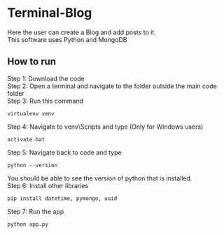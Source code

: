 # Terminal-Blog
Here the user can create a Blog and add posts to it.  
This software uses Python and MongoDB
## How to run
Step 1: Download the code  
Step 2: Open a terminal and navigate to the folder outside the main code folder  
Step 3: Run this command
```
virtualenv venv
```
Step 4: Navigate to venv\Scripts and type (Only for Windows users)
```
activate.bat
```
Step 5: Navigate back to code and type
```
python --version
```
You should be able to see the version of python that is installed.  
Step 6: Install other libraries
```
pip install datetime, pymongo, uuid
```
Step 7: Run the app
```
python app.py
```
